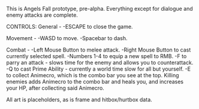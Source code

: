 This is Angels Fall prototype, pre-alpha. Everything except for dialogue and enemy attacks are complete.


CONTROLS:
General -
-ESCAPE to close the game.


Movement -
-WASD to move.
-Spacebar to dash.


Combat -
-Left Mouse Button to melee attack.
-Right Mouse Button to cast currently selected spell.
-Numbers 1-4 to equip a new spell to RMB.
-F to parry an attack - slows time for the enemy and allows you to counterattack.
-Q to cast Prime Ability - currently a world time slow for all but yourself.
-E to collect Animecro, which is the combo bar you see at the top. Killing enemies adds Animecro to the combo bar and heals you,
and increases your HP, after collecting said Animecro.



All art is placeholders, as is frame and hitbox/hurtbox data.

